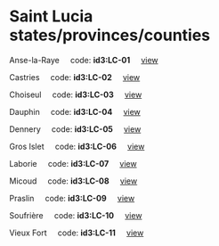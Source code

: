 # Saint Lucia states/provinces/counties
Anse-la-Raye&nbsp;&nbsp;&nbsp;&nbsp;&nbsp;code: **id3:LC-01**&nbsp;&nbsp;&nbsp;&nbsp;&nbsp;[view](../../export/geojson/medium/id3/lc/01.geojson)&nbsp;&nbsp;&nbsp;&nbsp;&nbsp;


Castries&nbsp;&nbsp;&nbsp;&nbsp;&nbsp;code: **id3:LC-02**&nbsp;&nbsp;&nbsp;&nbsp;&nbsp;[view](../../export/geojson/medium/id3/lc/02.geojson)&nbsp;&nbsp;&nbsp;&nbsp;&nbsp;


Choiseul&nbsp;&nbsp;&nbsp;&nbsp;&nbsp;code: **id3:LC-03**&nbsp;&nbsp;&nbsp;&nbsp;&nbsp;[view](../../export/geojson/medium/id3/lc/03.geojson)&nbsp;&nbsp;&nbsp;&nbsp;&nbsp;


Dauphin&nbsp;&nbsp;&nbsp;&nbsp;&nbsp;code: **id3:LC-04**&nbsp;&nbsp;&nbsp;&nbsp;&nbsp;[view](../../export/geojson/medium/id3/lc/04.geojson)&nbsp;&nbsp;&nbsp;&nbsp;&nbsp;


Dennery&nbsp;&nbsp;&nbsp;&nbsp;&nbsp;code: **id3:LC-05**&nbsp;&nbsp;&nbsp;&nbsp;&nbsp;[view](../../export/geojson/medium/id3/lc/05.geojson)&nbsp;&nbsp;&nbsp;&nbsp;&nbsp;


Gros Islet&nbsp;&nbsp;&nbsp;&nbsp;&nbsp;code: **id3:LC-06**&nbsp;&nbsp;&nbsp;&nbsp;&nbsp;[view](../../export/geojson/medium/id3/lc/06.geojson)&nbsp;&nbsp;&nbsp;&nbsp;&nbsp;


Laborie&nbsp;&nbsp;&nbsp;&nbsp;&nbsp;code: **id3:LC-07**&nbsp;&nbsp;&nbsp;&nbsp;&nbsp;[view](../../export/geojson/medium/id3/lc/07.geojson)&nbsp;&nbsp;&nbsp;&nbsp;&nbsp;


Micoud&nbsp;&nbsp;&nbsp;&nbsp;&nbsp;code: **id3:LC-08**&nbsp;&nbsp;&nbsp;&nbsp;&nbsp;[view](../../export/geojson/medium/id3/lc/08.geojson)&nbsp;&nbsp;&nbsp;&nbsp;&nbsp;


Praslin&nbsp;&nbsp;&nbsp;&nbsp;&nbsp;code: **id3:LC-09**&nbsp;&nbsp;&nbsp;&nbsp;&nbsp;[view](../../export/geojson/medium/id3/lc/09.geojson)&nbsp;&nbsp;&nbsp;&nbsp;&nbsp;


Soufrière&nbsp;&nbsp;&nbsp;&nbsp;&nbsp;code: **id3:LC-10**&nbsp;&nbsp;&nbsp;&nbsp;&nbsp;[view](../../export/geojson/medium/id3/lc/10.geojson)&nbsp;&nbsp;&nbsp;&nbsp;&nbsp;


Vieux Fort&nbsp;&nbsp;&nbsp;&nbsp;&nbsp;code: **id3:LC-11**&nbsp;&nbsp;&nbsp;&nbsp;&nbsp;[view](../../export/geojson/medium/id3/lc/11.geojson)&nbsp;&nbsp;&nbsp;&nbsp;&nbsp;

